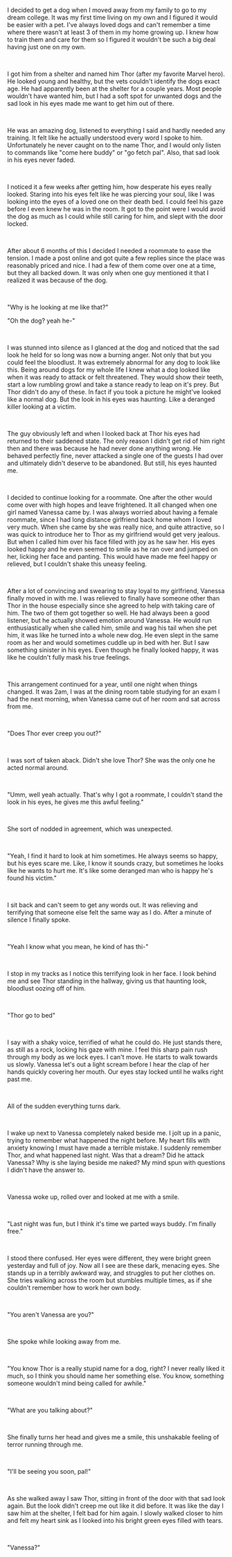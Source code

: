 I decided to get a dog when I moved away from my family to go to my dream college. It was my first time living on my own and I figured it would be easier with a pet. I've always loved dogs and can't remember a time where there wasn't at least 3 of them in my home growing up. I knew how to train them and care for them so I figured it wouldn't be such a big deal having just one on my own. 

&#x200B;

I got him from a shelter and named him Thor (after my favorite Marvel hero). He looked young and healthy, but the vets couldn't identify the dogs exact age. He had apparently been at the shelter for a couple years. Most people wouldn't have wanted him, but I had a soft spot for unwanted dogs and the sad look in his eyes made me want to get him out of there. 

&#x200B;

He was an amazing dog, listened to everything I said and hardly needed any training. It felt like he actually understood every word I spoke to him. Unfortunately he never caught on to the name Thor, and I would only listen to commands like "come here buddy" or "go fetch pal". Also, that sad look in his eyes never faded.

&#x200B;

I noticed it a few weeks after getting him, how desperate his eyes really looked. Staring into his eyes felt like he was piercing your soul, like I was looking into the eyes of a loved one on their death bed. I could feel his gaze before I even knew he was in the room. It got to the point were I would avoid the dog as much as I could while still caring for him, and slept with the door locked.

&#x200B;

After about 6 months of this I decided I needed a roommate to ease the tension. I made a post online and got quite a few replies since the place was reasonably priced and nice. I had a few of them come over one at a time, but they all backed down. It was only when one guy mentioned it that I realized it was because of the dog. 

&#x200B;

"Why is he looking at me like that?"

"Oh the dog? yeah he-"

&#x200B;

I was stunned into silence as I glanced at the dog and noticed that the sad look he held for so long was now a burning anger. Not only that but you could feel the bloodlust. It was extremely abnormal for any dog to look like this. Being around dogs for my whole life I knew what a dog looked like when it was ready to attack or felt threatened. They would show their teeth, start a low rumbling growl and take a stance ready to leap on it's prey. But Thor didn't do any of these. In fact if you took a picture he might've looked like a normal dog. But the look in his eyes was haunting. Like a deranged killer looking at a victim. 

&#x200B;

The guy obviously left and when I looked back at Thor his eyes had returned to their saddened state. The only reason I didn't get rid of him right then and there was because he had never done anything wrong. He behaved perfectly fine, never attacked a single one of the guests I had over and ultimately didn't deserve to be abandoned. But still, his eyes haunted me.

&#x200B;

I decided to continue looking for a roommate. One after the other would come over with high hopes and leave frightened. It all changed when one girl named Vanessa came by. I was always worried about having a female roommate, since I had long distance girlfriend back home whom I loved very much. When she came by she was really nice, and quite attractive, so I was quick to introduce her to Thor as my girlfriend would get very jealous. But when I called him over his face filled with joy as he saw her. His eyes looked happy and he even seemed to smile as he ran over and jumped on her, licking her face and panting. This would have made me feel happy or relieved, but I couldn't shake this uneasy feeling.

&#x200B;

After a lot of convincing and swearing to stay loyal to my girlfriend, Vanessa finally moved in with me. I was relieved to finally have someone other than Thor in the house especially since she agreed to help with taking care of him. The two of them got together so well. He had always been a good listener, but he actually showed emotion around Vanessa. He would run enthusiastically when she called him, smile and wag his tail when she pet him, it was like he turned into a whole new dog. He even slept in the same room as her and would sometimes cuddle up in bed with her. But I saw something sinister in his eyes. Even though he finally looked happy, it was like he couldn't fully mask his true feelings.

&#x200B;

This arrangement continued for a year, until one night when things changed. It was 2am, I was at the dining room table studying for an exam I had the next morning, when Vanessa came out of her room and sat across from me. 

&#x200B;

"Does Thor ever creep you out?"

&#x200B;

I was sort of taken aback. Didn't she love Thor? She was the only one he acted normal around.

&#x200B;

"Umm, well yeah actually. That's why I got a roommate, I couldn't stand the look in his eyes, he gives me this awful feeling."

&#x200B;

She sort of nodded in agreement, which was unexpected.

&#x200B;

"Yeah, I find it hard to look at him sometimes. He always seems so happy, but his eyes scare me. Like, I know it sounds crazy, but sometimes he looks like he wants to hurt me. It's like some deranged man who is happy he's found his victim."

&#x200B;

I sit back and can't seem to get any words out. It was relieving and terrifying that someone else felt the same way as I do. After a minute of silence I finally spoke.

&#x200B;

"Yeah I know what you mean, he kind of has thi-"

&#x200B;

I stop in my tracks as I notice this terrifying look in her face. I look behind me and see Thor standing in the hallway, giving us that haunting look, bloodlust oozing off of him.

&#x200B;

"Thor go to bed"

&#x200B;

I say with a shaky voice, terrified of what he could do. He just stands there, as still as a rock, locking his gaze with mine. I feel this sharp pain rush through my body as we lock eyes. I can't move. He starts to walk towards us slowly. Vanessa let's out a light scream before I hear the clap of her hands quickly covering her mouth. Our eyes stay locked until he walks right past me.

&#x200B;

All of the sudden everything turns dark.

&#x200B;

I wake up next to Vanessa completely naked beside me. I jolt up in a panic, trying to remember what happened the night before. My heart fills with anxiety knowing I must have made a terrible mistake. I suddenly remember Thor, and what happened last night. Was that a dream? Did he attack Vanessa? Why is she laying beside me naked? My mind spun with questions I didn't have the answer to.

&#x200B;

Vanessa woke up, rolled over and looked at me with a smile. 

&#x200B;

"Last night was fun, but I think it's time we parted ways buddy. I'm finally free."

&#x200B;

I stood there confused. Her eyes were different, they were bright green yesterday and full of joy. Now all I see are these dark, menacing eyes. She stands up in a terribly awkward way, and struggles to put her clothes on. She tries walking across the room but stumbles multiple times, as if she couldn't remember how to work her own body. 

&#x200B;

"You aren't Vanessa are you?" 

&#x200B;

She spoke while looking away from me.

&#x200B;

"You know Thor is a really stupid name for a dog, right? I never really liked it much, so I think you should name her something else. You know, something someone wouldn't mind being called for awhile."

&#x200B;

"What are you talking about?"

&#x200B;

She finally turns her head and gives me a smile, this unshakable feeling of terror running through me.

&#x200B;

"I'll be seeing you soon, pal!"

&#x200B;

As she walked away I saw Thor, sitting in front of the door with that sad look again. But the look didn't creep me out like it did before. It was like the day I saw him at the shelter, I felt bad for him again. I slowly walked closer to him and felt my heart sink as I looked into his bright green eyes filled with tears.

&#x200B;

"Vanessa?"